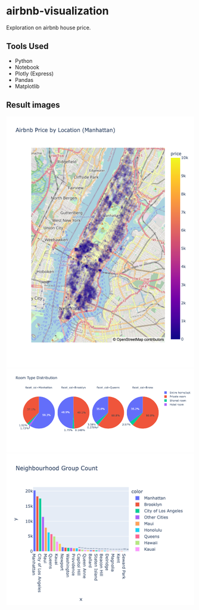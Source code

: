 # airbnb-visualization

Exploration on airbnb house price.

## Tools Used
 - Python
 - Notebook
 - Plotly (Express)
 - Pandas
 - Matplotlib

## Result images

<img src="./airbnb_price_by_location.png">
<img src="./room_type_distribution_ny.png">
<img src="./neighbourhood_group_count_bar.png">